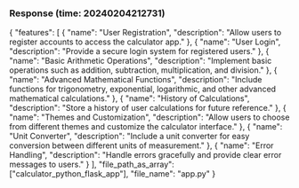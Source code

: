 ### Response (time: 20240204212731)

{
    "features": [
        {
            "name": "User Registration",
            "description": "Allow users to register accounts to access the calculator app."
        },
        {
            "name": "User Login",
            "description": "Provide a secure login system for registered users."
        },
        {
            "name": "Basic Arithmetic Operations",
            "description": "Implement basic operations such as addition, subtraction, multiplication, and division."
        },
        {
            "name": "Advanced Mathematical Functions",
            "description": "Include functions for trigonometry, exponential, logarithmic, and other advanced mathematical calculations."
        },
        {
            "name": "History of Calculations",
            "description": "Store a history of user calculations for future reference."
        },
        {
            "name": "Themes and Customization",
            "description": "Allow users to choose from different themes and customize the calculator interface."
        },
        {
            "name": "Unit Converter",
            "description": "Include a unit converter for easy conversion between different units of measurement."
        },
        {
            "name": "Error Handling",
            "description": "Handle errors gracefully and provide clear error messages to users."
        }
    ],
    "file_path_as_array": ["calculator_python_flask_app"],
    "file_name": "app.py"
}